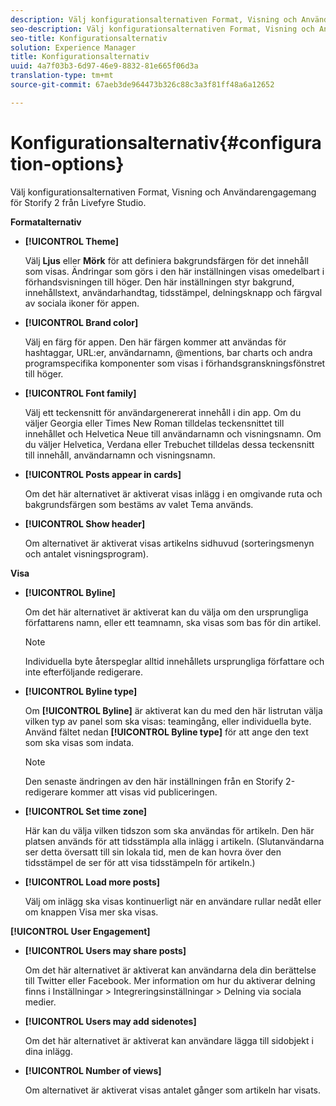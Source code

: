 ```yaml
---
description: Välj konfigurationsalternativen Format, Visning och Användarengagemang för Storify 2 från Livefyre Studio.
seo-description: Välj konfigurationsalternativen Format, Visning och Användarengagemang för Storify 2 från Livefyre Studio.
seo-title: Konfigurationsalternativ
solution: Experience Manager
title: Konfigurationsalternativ
uuid: 4a7f03b3-6d97-46e9-8832-81e665f06d3a
translation-type: tm+mt
source-git-commit: 67aeb3de964473b326c88c3a3f81ff48a6a12652

---
```



# Konfigurationsalternativ{#configuration-options}

Välj konfigurationsalternativen Format, Visning och Användarengagemang för Storify 2 från Livefyre Studio.

**Formatalternativ**

* **[!UICONTROL Theme]**

   Välj **Ljus** eller **Mörk** för att definiera bakgrundsfärgen för det innehåll som visas. Ändringar som görs i den här inställningen visas omedelbart i förhandsvisningen till höger. Den här inställningen styr bakgrund, innehållstext, användarhandtag, tidsstämpel, delningsknapp och färgval av sociala ikoner för appen.

* **[!UICONTROL Brand color]**

   Välj en färg för appen. Den här färgen kommer att användas för hashtaggar, URL:er, användarnamn, @mentions, bar charts och andra programspecifika komponenter som visas i förhandsgranskningsfönstret till höger.

* **[!UICONTROL Font family]**

   Välj ett teckensnitt för användargenererat innehåll i din app. Om du väljer Georgia eller Times New Roman tilldelas teckensnittet till innehållet och Helvetica Neue till användarnamn och visningsnamn. Om du väljer Helvetica, Verdana eller Trebuchet tilldelas dessa teckensnitt till innehåll, användarnamn och visningsnamn.

* **[!UICONTROL Posts appear in cards]**

   Om det här alternativet är aktiverat visas inlägg i en omgivande ruta och bakgrundsfärgen som bestäms av valet Tema används.

* **[!UICONTROL Show header]**

   Om alternativet är aktiverat visas artikelns sidhuvud (sorteringsmenyn och antalet visningsprogram).

**Visa**

* **[!UICONTROL Byline]**

   Om det här alternativet är aktiverat kan du välja om den ursprungliga författarens namn, eller ett teamnamn, ska visas som bas för din artikel.

   >[!NOTE]
   >
   >Individuella byte återspeglar alltid innehållets ursprungliga författare och inte efterföljande redigerare.

* **[!UICONTROL Byline type]**

   Om **[!UICONTROL Byline]** är aktiverat kan du med den här listrutan välja vilken typ av panel som ska visas: teamingång, eller individuella byte. Använd fältet nedan **[!UICONTROL Byline type]** för att ange den text som ska visas som indata.

   >[!NOTE]
   >
   >Den senaste ändringen av den här inställningen från en Storify 2-redigerare kommer att visas vid publiceringen.

* **[!UICONTROL Set time zone]**

   Här kan du välja vilken tidszon som ska användas för artikeln. Den här platsen används för att tidsstämpla alla inlägg i artikeln. (Slutanvändarna ser detta översatt till sin lokala tid, men de kan hovra över den tidsstämpel de ser för att visa tidsstämpeln för artikeln.)

* **[!UICONTROL Load more posts]**

   Välj om inlägg ska visas kontinuerligt när en användare rullar nedåt eller om knappen Visa mer ska visas.

**[!UICONTROL User Engagement]**

* **[!UICONTROL Users may share posts]**

   Om det här alternativet är aktiverat kan användarna dela din berättelse till Twitter eller Facebook. Mer information om hur du aktiverar delning finns i Inställningar > Integreringsinställningar > Delning via sociala medier.

* **[!UICONTROL Users may add sidenotes]**

   Om det här alternativet är aktiverat kan användare lägga till sidobjekt i dina inlägg.

* **[!UICONTROL Number of views]**

   Om alternativet är aktiverat visas antalet gånger som artikeln har visats.

